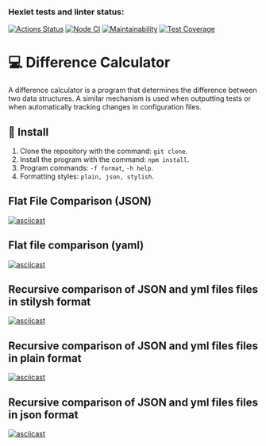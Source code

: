 ### Hexlet tests and linter status:
[![Actions Status](https://github.com/liveevil1995/frontend-project-46/workflows/hexlet-check/badge.svg)](https://github.com/liveevil1995/frontend-project-46/actions)
[![Node CI](https://github.com/liveevil1995/frontend-project-46/actions/workflows/main.yml/badge.svg)](https://github.com/liveevil1995/frontend-project-46/actions/workflows/main.yml)
[![Maintainability](https://api.codeclimate.com/v1/badges/7bf6812dcd5701554d0a/maintainability)](https://codeclimate.com/github/liveevil1995/frontend-project-46/maintainability)
[![Test Coverage](https://api.codeclimate.com/v1/badges/7bf6812dcd5701554d0a/test_coverage)](https://codeclimate.com/github/liveevil1995/frontend-project-46/test_coverage)

# :computer: Difference Calculator
A difference calculator is a program that determines the difference between two data structures. A similar mechanism is used when outputting tests or when automatically tracking changes in configuration files.

## :wrench: Install

1. Clone the repository with the command: `git clone`.
2. Install the program with the command: `npm install`.
3. Program commands: `-f format`, `-h help`.
4. Formatting styles: `plain, json, stylish`.

## Flat File Comparison (JSON)
[![asciicast](https://asciinema.org/a/578322.svg)](https://asciinema.org/a/578322)

## Flat file comparison (yaml)
[![asciicast](https://asciinema.org/a/578345.svg)](https://asciinema.org/a/578345)

## Recursive comparison of JSON and yml files files in stilysh format
[![asciicast](https://asciinema.org/a/578351.svg)](https://asciinema.org/a/578351)

## Recursive comparison of JSON and yml files files in plain format
[![asciicast](https://asciinema.org/a/578356.svg)](https://asciinema.org/a/578356)

## Recursive comparison of JSON and yml files files in json format
[![asciicast](https://asciinema.org/a/578357.svg)](https://asciinema.org/a/578357)